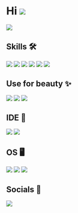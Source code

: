 # Hi ![](https://user-images.githubusercontent.com/18350557/176309783-0785949b-9127-417c-8b55-ab5a4333674e.gif)
![](https://svg-banners.vercel.app/api?type=luminance&text1=Study%20Code%20Sleep&width=800&height=150)

## Skills 🛠️
![](https://img.shields.io/badge/C++-00599C.svg?style=for-the-badge&logo=C++&logoColor=white)
![](https://img.shields.io/badge/C-A8B9CC.svg?style=for-the-badge&logo=C&logoColor=black)
![](https://img.shields.io/badge/MariaDB-003545.svg?style=for-the-badge&logo=MariaDB&logoColor=white)
![](https://img.shields.io/badge/MySQL-4479A1.svg?style=for-the-badge&logo=MySQL&logoColor=white)
![](https://img.shields.io/badge/Lua-2C2D72.svg?style=for-the-badge&logo=Lua&logoColor=white)
![](https://img.shields.io/badge/Python-3776AB.svg?style=for-the-badge&logo=Python&logoColor=white)

## Use for beauty ✨
![](https://img.shields.io/badge/Figma-F24E1E.svg?style=for-the-badge&logo=Figma&logoColor=white)
![](https://img.shields.io/badge/Adobe%20Photoshop-31A8FF.svg?style=for-the-badge&logo=Adobe-Photoshop&logoColor=white)
![](https://img.shields.io/badge/Adobe%20Illustrator-FF9A00.svg?style=for-the-badge&logo=Adobe-Illustrator&logoColor=white)

## IDE 📝
![](https://img.shields.io/badge/Visual%20Studio-5C2D91.svg?style=for-the-badge&logo=Visual-Studio&logoColor=white)
![](https://img.shields.io/badge/Visual%20Studio%20Code-007ACC.svg?style=for-the-badge&logo=Visual-Studio-Code&logoColor=white)

## OS 🖥️
![](https://img.shields.io/badge/Kali%20Linux-557C94.svg?style=for-the-badge&logo=Kali-Linux&logoColor=white)
![](https://img.shields.io/badge/Windows%2010-0078D6.svg?style=for-the-badge&logo=Windows-10&logoColor=white)
![](https://img.shields.io/badge/Ubuntu-E95420.svg?style=for-the-badge&logo=Ubuntu&logoColor=white)

## Socials 🤝
[![](https://img.shields.io/badge/Telegram-26A5E4.svg?style=for-the-badge&logo=Telegram&logoColor=white)](https://t.me/ded_inside512)
